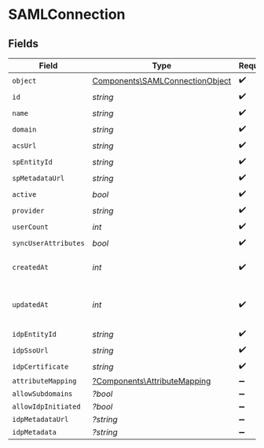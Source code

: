 # SAMLConnection


## Fields

| Field                                                                              | Type                                                                               | Required                                                                           | Description                                                                        |
| ---------------------------------------------------------------------------------- | ---------------------------------------------------------------------------------- | ---------------------------------------------------------------------------------- | ---------------------------------------------------------------------------------- |
| `object`                                                                           | [Components\SAMLConnectionObject](../../Models/Components/SAMLConnectionObject.md) | :heavy_check_mark:                                                                 | N/A                                                                                |
| `id`                                                                               | *string*                                                                           | :heavy_check_mark:                                                                 | N/A                                                                                |
| `name`                                                                             | *string*                                                                           | :heavy_check_mark:                                                                 | N/A                                                                                |
| `domain`                                                                           | *string*                                                                           | :heavy_check_mark:                                                                 | N/A                                                                                |
| `acsUrl`                                                                           | *string*                                                                           | :heavy_check_mark:                                                                 | N/A                                                                                |
| `spEntityId`                                                                       | *string*                                                                           | :heavy_check_mark:                                                                 | N/A                                                                                |
| `spMetadataUrl`                                                                    | *string*                                                                           | :heavy_check_mark:                                                                 | N/A                                                                                |
| `active`                                                                           | *bool*                                                                             | :heavy_check_mark:                                                                 | N/A                                                                                |
| `provider`                                                                         | *string*                                                                           | :heavy_check_mark:                                                                 | N/A                                                                                |
| `userCount`                                                                        | *int*                                                                              | :heavy_check_mark:                                                                 | N/A                                                                                |
| `syncUserAttributes`                                                               | *bool*                                                                             | :heavy_check_mark:                                                                 | N/A                                                                                |
| `createdAt`                                                                        | *int*                                                                              | :heavy_check_mark:                                                                 | Unix timestamp of creation.<br/>                                                   |
| `updatedAt`                                                                        | *int*                                                                              | :heavy_check_mark:                                                                 | Unix timestamp of last update.<br/>                                                |
| `idpEntityId`                                                                      | *string*                                                                           | :heavy_check_mark:                                                                 | N/A                                                                                |
| `idpSsoUrl`                                                                        | *string*                                                                           | :heavy_check_mark:                                                                 | N/A                                                                                |
| `idpCertificate`                                                                   | *string*                                                                           | :heavy_check_mark:                                                                 | N/A                                                                                |
| `attributeMapping`                                                                 | [?Components\AttributeMapping](../../Models/Components/AttributeMapping.md)        | :heavy_minus_sign:                                                                 | N/A                                                                                |
| `allowSubdomains`                                                                  | *?bool*                                                                            | :heavy_minus_sign:                                                                 | N/A                                                                                |
| `allowIdpInitiated`                                                                | *?bool*                                                                            | :heavy_minus_sign:                                                                 | N/A                                                                                |
| `idpMetadataUrl`                                                                   | *?string*                                                                          | :heavy_minus_sign:                                                                 | N/A                                                                                |
| `idpMetadata`                                                                      | *?string*                                                                          | :heavy_minus_sign:                                                                 | N/A                                                                                |